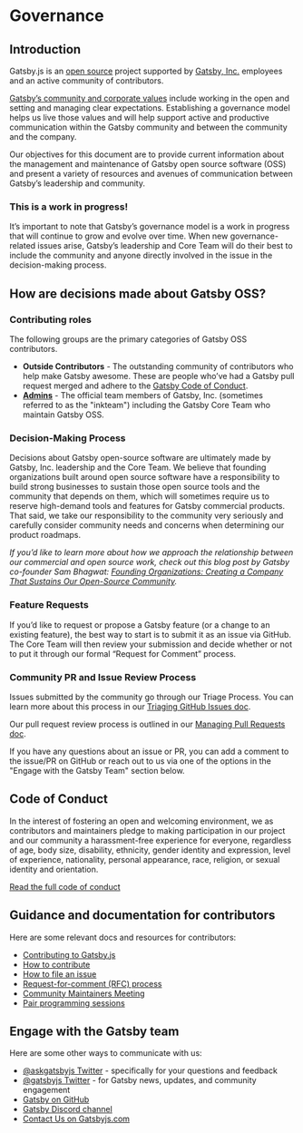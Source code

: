 # Governance

## Introduction

Gatsby.js is an [open source](https://opensource.org/) project supported by [Gatsby, Inc.](https://www.gatsbyjs.com/about/) employees and an active community of contributors.

[Gatsby’s community and corporate values](/docs/gatsby-core-philosophy/#gatsbys-community-philosophy) include working in the open and setting and managing clear expectations. Establishing a governance model helps us live those values and will help support active and productive communication within the Gatsby community and between the community and the company.

Our objectives for this document are to provide current information about the management and maintenance of Gatsby open source software (OSS) and present a variety of resources and avenues of communication between Gatsby’s leadership and community.

### This is a work in progress!

It’s important to note that Gatsby’s governance model is a work in progress that will continue to grow and evolve over time. When new governance-related issues arise, Gatsby’s leadership and Core Team will do their best to include the community and anyone directly involved in the issue in the decision-making process.

## How are decisions made about Gatsby OSS?

### Contributing roles

The following groups are the primary categories of Gatsby OSS contributors.

- __Outside Contributors__ - The outstanding community of contributors who help make Gatsby awesome. These are people who’ve had a Gatsby pull request merged and adhere to the [Gatsby Code of Conduct](/docs/contributing/code-of-conduct/).
- __[Admins](https://github.com/orgs/gatsbyjs/teams/admin/members)__ - The official team members of Gatsby, Inc. (sometimes referred to as the "inkteam") including the Gatsby Core Team who maintain Gatsby OSS.

### Decision-Making Process

Decisions about Gatsby open-source software are ultimately made by Gatsby, Inc. leadership and the Core Team. We believe that founding organizations built around open source software have a responsibility to build strong businesses to sustain those open source tools and the community that depends on them, which will sometimes require us to reserve high-demand tools and features for Gatsby commercial products. That said, we take our responsibility to the community very seriously and carefully consider community needs and concerns when determining our product roadmaps.

_If you’d like to learn more about how we approach the relationship between our commercial and open source work, check out this blog post by Gatsby co-founder Sam Bhagwat: [Founding Organizations: Creating a Company That Sustains Our Open-Source Community](https://www.gatsbyjs.org/blog/2020-02-11-founding-organizations/#reach-skip-nav)._

### Feature Requests

If you’d like to request or propose a Gatsby feature (or a change to an existing feature), the best way to start is to submit it as an issue via GitHub. The Core Team will then review your submission and decide whether or not to put it through our formal “Request for Comment” process.

### Community PR and Issue Review Process

Issues submitted by the community go through our Triage Process. You can learn more about this process in our [Triaging GitHub Issues doc](https://www.gatsbyjs.org/contributing/triaging-github-issues/).

Our pull request review process is outlined in our [Managing Pull Requests doc](https://www.gatsbyjs.org/contributing/managing-pull-requests/).

If you have any questions about an issue or PR, you can add a comment to the issue/PR on GitHub or reach out to us via one of the options in the "Engage with the Gatsby Team" section below.

## Code of Conduct

In the interest of fostering an open and welcoming environment, we as contributors and maintainers pledge to making participation in our project and our community a harassment-free experience for everyone, regardless of age, body size, disability, ethnicity, gender identity and expression, level of experience, nationality, personal appearance, race, religion, or sexual identity and orientation.

[Read the full code of conduct](https://www.gatsbyjs.org/contributing/code-of-conduct/)

## Guidance and documentation for contributors

Here are some relevant docs and resources for contributors:

- [Contributing to Gatsby.js](https://www.gatsbyjs.org/contributing/)
- [How to contribute](https://www.gatsbyjs.org/contributing/how-to-contribute/)
- [How to file an issue](https://www.gatsbyjs.org/contributing/how-to-file-an-issue/)
- [Request-for-comment (RFC) process](https://www.gatsbyjs.org/contributing/rfc-process/)
- [Community Maintainers Meeting](https://www.gatsbyjs.org/contributing/community/#community-maintainers-meeting)
- [Pair programming sessions](https://www.gatsbyjs.org/contributing/pair-programming/)

## Engage with the Gatsby team

Here are some other ways to communicate with us:

- [@askgatsbyjs Twitter](https://twitter.com/AskGatsbyJS) - specifically for your questions and feedback
- [@gatsbyjs Twitter](https://twitter.com/gatsbyjs) - for Gatsby news, updates, and community engagement
- [Gatsby on GitHub](https://github.com/gatsbyjs)
- [Gatsby Discord channel](https://gatsby.dev/discord)
- [Contact Us on Gatsbyjs.com](https://www.gatsbyjs.com/contact-us/)
